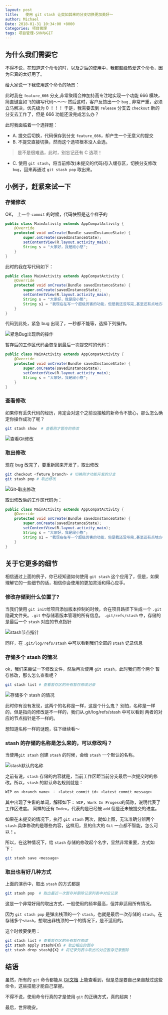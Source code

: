 ```yaml
---
layout: post
title:   使用 git stash 让突如其来的分支切换更加美好～
author: Michael
Date: 2018-01-31 10:34:00 +8000
Categories: 项目管理
tags: 项目管理-SVN与GIT
---
```


## 为什么我们需要它
不得不说，在知道这个命令的时，以及之后的使用中，我都超级热爱这个命令，因为它真的太好用了。

给大家说一下我使用这个命令的场景：

此时我在 `feature_666` 分支,非常聚精会神加持高专注地实现一个功能 666 模块，简直键盘如飞的编写代码～～～ 然后这时，客户反馈出一个 `bug` , 非常严重，必须立马解决，优先级为 0 ！！！ 于是，我需要去到 `release` 分支去 `checkout` 新的分支去工作了，但是 666 功能还没完成怎么办？ 

此时我面临着一个选择题： 

- A. 提交后切换，代码保存到分支 `feature_666`，却产生一个无意义的提交 
- B. 不提交直接切换，然而这个选项根本没人会选。
 
 > 是不是很难选，此时，别忘记还有 C 选项！

- C. 使用 `git stash`，将当前修改(未提交的代码)存入缓存区，切换分支修改 `bug`，回来再通过 `git stash pop` 取出来。

## 小例子，赶紧来试一下
### 存储修改

OK， 上一个 `commit` 的时候，代码快照是这个样子的

```java
public class MainActivity extends AppCompatActivity {
    @Override
    protected void onCreate(Bundle savedInstanceState) {
        super.onCreate(savedInstanceState);
        setContentView(R.layout.activity_main);
        String s = "大家好，我是段小憨";
    }
}
```

此时的我在写代码如下：

```java
public class MainActivity extends AppCompatActivity {
    @Override
    protected void onCreate(Bundle savedInstanceState) {
        super.onCreate(savedInstanceState);
        setContentView(R.layout.activity_main);
        String s = "大家好，我是段小憨";
        String s1 = "我现在在写一个超级厉害的功能，但是我还没写完,甚至还有点地方在报错";
    }
}
```

代码到此处，紧急 bug 出现了，一秒都不能等，选择下列操作。

![紧急Bug出现后的操作](http://upload-images.jianshu.io/upload_images/563374-b36ea54e2c7e4cbd.png?imageMogr2/auto-orient/strip%7CimageView2/2/w/1240)

暂存后的工作区代码会恢复到最后一次提交时的代码：

```java
public class MainActivity extends AppCompatActivity {
    @Override
    protected void onCreate(Bundle savedInstanceState) {
        super.onCreate(savedInstanceState);
        setContentView(R.layout.activity_main);
        String s = "大家好，我是段小憨";
    }
}
```

### 查看修改

如果你有丢失代码的经历，肯定会对这个之前没接触的新命令不放心，那么怎么确定你操作成功了呢？

```bash
git stash show  # 查看刚才暂存的修改
```

![查看Git修改](http://upload-images.jianshu.io/upload_images/563374-74992c16e8019952.png?imageMogr2/auto-orient/strip%7CimageView2/2/w/1240)

### 取出修改
现在 bug 改完了，要重新回来开发了，取出修改

```bash
git checkout <feture_branch> # 切换刚才功能开发的分支
git stash pop # 取出修改
```

![Git-取出修改](http://upload-images.jianshu.io/upload_images/563374-6e577aadd07f41c8.png?imageMogr2/auto-orient/strip%7CimageView2/2/w/1240)

取出修改后的工作区代码为：

```java
public class MainActivity extends AppCompatActivity {
    @Override
    protected void onCreate(Bundle savedInstanceState) {
        super.onCreate(savedInstanceState);
        setContentView(R.layout.activity_main);
        String s = "大家好，我是段小憨";
        String s1 = "我现在在写一个超级厉害的功能，但是我还没写完,甚至还有点地方在报错";
    }
}
```

## 关于它更多的细节
相信通过上面的例子，你已经知道如何使用 `git stash` 这个应用了，但是，如果理解它的一些细节的话，相信你会使用的更加灵活和得心应手。

### 修改存储到什么位置了?
当我们使用 `git init`给项目添加版本控制的时候，会在项目路径下生成一个 `.git` 隐藏文件夹。`.git` 中存储着版本管理的所有信息。 
`.git/refs/stash` 中，存储的是最后一个 `stash` 对应的节点指针

![stash节点指针](http://upload-images.jianshu.io/upload_images/563374-db2b455647d4045f.png?imageMogr2/auto-orient/strip%7CimageView2/2/w/1240)

同样，在 `.git/log/refs/stash` 中可以看到我们全部的 `stash` 记录信息

### 存储多个 stash 的情况
ok，我们来尝试一下修改文件，然后再次使用 `git stash`，此时我们有个两个 暂存修改，那么怎么查看呢？

```bash
git stash list # 查看暂存区的所有暂存修改记录
```

![存储多个 stash 的情况](http://upload-images.jianshu.io/upload_images/563374-11dda903294c950e.png?imageMogr2/auto-orient/strip%7CimageView2/2/w/1240)

此时你有没有发现，这两个的名称是一样，这是个什么鬼？ 
别怕，名称是一样的，但是指向的修改是不一样的，我们从.git/log/refs/stash 中可以看到 两者的对应的节点指针是不一样的。

想知道名称一样的谜题，往下继续看～

### stash 的存储的名称是怎么来的，可以修改吗？
当使用`git stash` 创建 `stash` 的时候，会给 `stash` 一个默认的名称。

![stash默认的名称](http://upload-images.jianshu.io/upload_images/563374-517504dd43dc88c8.png?imageMogr2/auto-orient/strip%7CimageView2/2/w/1240)

之前有说，`stash` 存储的内容就是，当前工作区距当前分支最后一次提交时的修改。所以，`stash` 的默认命名规则就是：

```bash
WIP on <branch_name> ： <latest_commit_id> <latest_commit_message>
```

其中出现了生僻的单词，解释如下： 
`WIP`，`Work In Progess`的简称，说明代表了工作区进度。 
同样的还有 `Index`，代表的是已经被 `add` 但是还未被提交的进度。

如果在未提交的情况下，执行 `git stash` 两次，就如上图，无法准确分辨两个`stash` 具体修改的是哪些内容，这样用，显的伟大的 `Git` 一点都不智能，怎么可以！。

所以，在这种情况下，给 `stash` 存储的修改起个名字，显然非常重要，方式如下：

```bash
git stash save <message>
```

### 取出也有好几种方式
上面的演示中，取出 `stash` 的方式都是

```bash
git stash pop  # 取出最近一次暂存并删除记录列表中对应记录
```

这是一个非常好用的取出方式，一般使用的频率最高，但并非适用所有情况。

因为 `git stash pop` 是弹出栈顶的一个 `stash`，也就是最后一次存储的 `stash`。在存储多个`stash`，想取出非栈顶的一个的情况下，是不适用的。

这个时候要使用：

```bash
git stash list # 查看暂存区的所有暂存修改
git stash apply stash@{X} # 取出相应的暂存
git stash drop stash@{X} # 将记录列表中取出的对应暂存记录删除
```

## 结语
虽然，所有的 `git` 命令都能从 [Git文档](https://git-scm.com/book/en/v2) 上能查看到，但是总是要自己亲自敲过这些命令，这些技能才能自己掌握。

不得不说，使用命令行真的才是使用 `git` 的正确方式，真的超爽！

最后，世界晚安。

